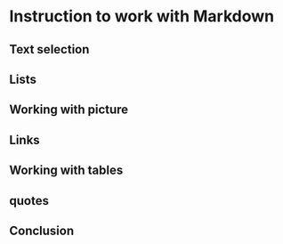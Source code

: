 # Instruction to work with Markdown

## Text selection

## Lists

## Working with picture

## Links

## Working with tables

## quotes

## Conclusion